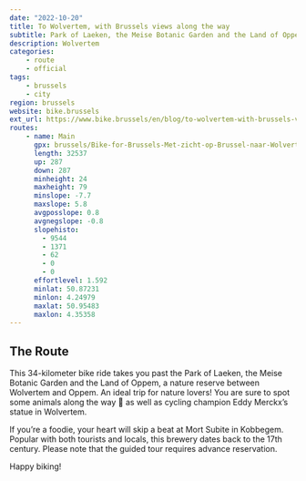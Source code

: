 ```yaml
---
date: "2022-10-20"
title: To Wolvertem, with Brussels views along the way
subtitle: Park of Laeken, the Meise Botanic Garden and the Land of Oppem
description: Wolvertem
categories:
    - route
    - official
tags:
    - brussels
    - city
region: brussels
website: bike.brussels
ext_url: https://www.bike.brussels/en/blog/to-wolvertem-with-brussels-views-along-the-way
routes:
    - name: Main
      gpx: brussels/Bike-for-Brussels-Met-zicht-op-Brussel-naar-Wolvertem.gpx
      length: 32537
      up: 287
      down: 287
      minheight: 24
      maxheight: 79
      minslope: -7.7
      maxslope: 5.8
      avgposslope: 0.8
      avgnegslope: -0.8
      slopehisto:
        - 9544
        - 1371
        - 62
        - 0
        - 0
      effortlevel: 1.592
      minlat: 50.87231
      minlon: 4.24979
      maxlat: 50.95483
      maxlon: 4.35358
---
```

## The Route

This 34-kilometer bike ride takes you past the Park of Laeken, the Meise Botanic Garden and the Land of Oppem, a nature reserve between Wolvertem and Oppem. An ideal trip for nature lovers! You are sure to spot some animals along the way 🐸 as well as cycling champion Eddy Merckx’s statue in Wolvertem.

If you’re a foodie, your heart will skip a beat at Mort Subite in Kobbegem. Popular with both tourists and locals, this brewery dates back to the 17th century. Please note that the guided tour requires advance reservation.

Happy biking!